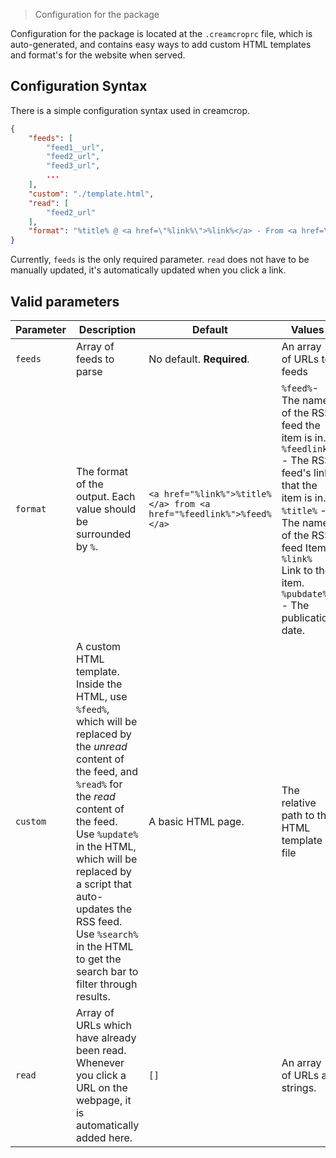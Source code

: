 > Configuration for the package

Configuration for the package is located at the `.creamcroprc` file, 
which is auto-generated, and contains easy ways to add custom HTML templates
and format's for the website when served.

## Configuration Syntax

There is a simple configuration syntax used in creamcrop.

```JSON
{
    "feeds": [
        "feed1__url",
        "feed2_url",
        "feed3_url",
        ...
    ],
    "custom": "./template.html",
    "read": [
        "feed2_url"
    ],
    "format": "%title% @ <a href=\"%link%\">%link%</a> - From <a href=\"%feedlink%\">%feed%</a>. Published at %pubdate%",
}
```

Currently, `feeds` is the only required parameter. `read` does not have to be manually updated, it's automatically updated when you click a link.

## Valid parameters

| Parameter | Description | Default | Values |
| --------- | ----------- | ------- | ------ |
|  `feeds`  | Array of feeds to parse | No default. **Required**. | An array of URLs to feeds |
| `format` | The format of the output. Each value should be surrounded by `%`. | `<a href="%link%">%title%</a> from <a href="%feedlink%">%feed%</a>` | `%feed%`- The name of the RSS feed the item is in. <br> `%feedlink%` - The RSS feed's link that the item is in. <br> `%title%` - The name of the RSS feed Item. <br> `%link%` Link to the item. <br> `%pubdate%` - The publication date. |
| `custom` | A custom HTML template. Inside the HTML, use `%feed%`, which will be replaced by the _unread_ content of the feed, and `%read%` for the _read_ content of the feed. Use `%update%` in the HTML, which will be replaced by a script that auto-updates the RSS feed. Use `%search%` in the HTML to get the search bar to filter through results. |  A basic HTML page. | The relative path to the HTML template file |
| `read` | Array of URLs which have already been read. Whenever you click a URL on the webpage, it is automatically added here. | `[]` | An array of URLs as strings. |